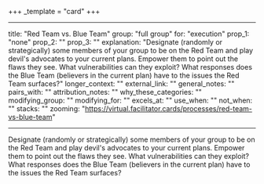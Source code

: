 +++
_template = "card"
+++

---
title: "Red Team vs. Blue Team"
group: "full group"
for: "execution"
prop_1: "none"
prop_2: ""
prop_3: ""
explanation: "Designate (randomly or strategically) some members of your group to be on the Red Team and play devil\'s advocates to your current plans. Empower them to point out the flaws they see. What vulnerabilities can they exploit? What responses does the Blue Team (believers in the current plan) have to the issues the Red Team surfaces?"
longer_context: ""
external_link: ""
general_notes: ""
pairs_with: ""
attribution_notes: ""
why_these_categories: ""
modifying_group: ""
modifying_for: ""
excels_at: ""
use_when: ""
not_when: ""
stacks: ""
zooming: "https://virtual.facilitator.cards/processes/red-team-vs-blue-team"

---

Designate (randomly or strategically) some members of your group to be on the Red Team and play devil's advocates to your current plans. Empower them to point out the flaws they see. What vulnerabilities can they exploit? What responses does the Blue Team (believers in the current plan) have to the issues the Red Team surfaces?

